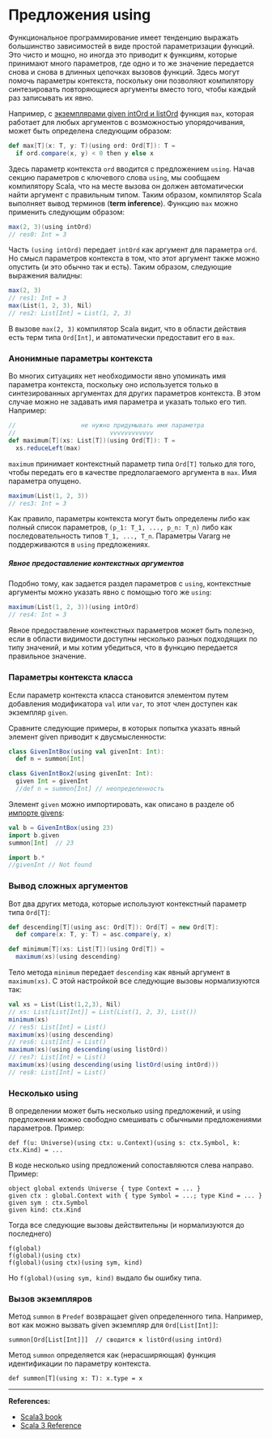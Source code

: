 # Предложения using

Функциональное программирование имеет тенденцию выражать большинство зависимостей в виде простой параметризации функций. 
Это чисто и мощно, но иногда это приводит к функциям, которые принимают много параметров, 
где одно и то же значение передается снова и снова в длинных цепочках вызовов функций. 
Здесь могут помочь параметры контекста, поскольку они позволяют компилятору синтезировать повторяющиеся аргументы 
вместо того, чтобы каждый раз записывать их явно.

Например, с [экземплярами given intOrd и listOrd](ca-given) функция `max`, 
которая работает для любых аргументов с возможностью упорядочивания, может быть определена следующим образом:

```scala
def max[T](x: T, y: T)(using ord: Ord[T]): T =
  if ord.compare(x, y) < 0 then y else x
```

Здесь параметр контекста `ord` вводится с предложением `using`.
Начав секцию параметров с ключевого слова `using`, мы сообщаем компилятору Scala,
что на месте вызова он должен автоматически найти аргумент с правильным типом.
Таким образом, компилятор Scala выполняет вывод терминов (**term inference**).
Функцию `max` можно применить следующим образом:

```scala
max(2, 3)(using intOrd)
// res0: Int = 3
```

Часть `(using intOrd)` передает `intOrd` как аргумент для параметра `ord`. 
Но смысл параметров контекста в том, что этот аргумент также можно опустить (и это обычно так и есть).
Таким образом, следующие выражения валидны:

```scala
max(2, 3)
// res1: Int = 3
max(List(1, 2, 3), Nil)
// res2: List[Int] = List(1, 2, 3)
```

В вызове `max(2, 3)` компилятор Scala видит, что в области действия есть терм типа `Ord[Int]`,
и автоматически предоставит его в `max`.

### Анонимные параметры контекста

Во многих ситуациях нет необходимости явно упоминать имя параметра контекста, 
поскольку оно используется только в синтезированных аргументах для других параметров контекста. 
В этом случае можно не задавать имя параметра и указать только его тип. Например:

```scala
//                  не нужно придумывать имя параметра
//                          vvvvvvvvvvvv
def maximum[T](xs: List[T])(using Ord[T]): T =
  xs.reduceLeft(max)
```

`maximum` принимает контекстный параметр типа `Ord[T]` только для того, 
чтобы передать его в качестве предполагаемого аргумента в `max`. 
Имя параметра опущено.

```scala
maximum(List(1, 2, 3))
// res3: Int = 3
```

Как правило, параметры контекста могут быть определены 
либо как полный список параметров, `(p_1: T_1, ..., p_n: T_n)`
либо как последовательность типов `T_1, ..., T_n`. 
Параметры Vararg не поддерживаются в `using` предложениях.

##### Явное предоставление контекстных аргументов

Подобно тому, как задается раздел параметров с `using`,
контекстные аргументы можно указать явно с помощью того же `using`:

```scala
maximum(List(1, 2, 3))(using intOrd)
// res4: Int = 3
```

Явное предоставление контекстных параметров может быть полезно,
если в области видимости доступны несколько разных подходящих по типу значений,
и мы хотим убедиться, что в функцию передается правильное значение.

### Параметры контекста класса

Если параметр контекста класса становится элементом путем добавления модификатора `val` или `var`, 
то этот член доступен как экземпляр `given`.

Сравните следующие примеры, в которых попытка указать явный элемент given приводит к двусмысленности:

```scala
class GivenIntBox(using val givenInt: Int):
  def n = summon[Int]

class GivenIntBox2(using givenInt: Int):
  given Int = givenInt
  //def n = summon[Int] // неопределенность
```

Элемент `given` можно импортировать, как описано в разделе об [импорте givens](ca-given-imports):

```scala
val b = GivenIntBox(using 23)
import b.given
summon[Int]  // 23

import b.*
//givenInt // Not found
```

### Вывод сложных аргументов

Вот два других метода, которые используют контекстный параметр типа `Ord[T]`:

```scala
def descending[T](using asc: Ord[T]): Ord[T] = new Ord[T]:
  def compare(x: T, y: T) = asc.compare(y, x)

def minimum[T](xs: List[T])(using Ord[T]) =
  maximum(xs)(using descending)
```

Тело метода `minimum` передает `descending` как явный аргумент в `maximum(xs)`. 
С этой настройкой все следующие вызовы нормализуются так:

```scala
val xs = List(List(1,2,3), Nil)
// xs: List[List[Int]] = List(List(1, 2, 3), List())
minimum(xs)
// res5: List[Int] = List()
maximum(xs)(using descending)
// res6: List[Int] = List()
maximum(xs)(using descending(using listOrd))
// res7: List[Int] = List()
maximum(xs)(using descending(using listOrd(using intOrd)))
// res8: List[Int] = List()
```

### Несколько using

В определении может быть несколько using предложений, 
и using предложения можно свободно смешивать с обычными предложениями параметров.
Пример:

```
def f(u: Universe)(using ctx: u.Context)(using s: ctx.Symbol, k: ctx.Kind) = ...
```

В коде несколько using предложений сопоставляются слева направо. 
Пример:

```
object global extends Universe { type Context = ... }
given ctx : global.Context with { type Symbol = ...; type Kind = ... }
given sym : ctx.Symbol
given kind: ctx.Kind
```

Тогда все следующие вызовы действительны (и нормализуются до последнего)

```
f(global)
f(global)(using ctx)
f(global)(using ctx)(using sym, kind)
```

Но `f(global)(using sym, kind)` выдало бы ошибку типа.

### Вызов экземпляров

Метод `summon` в `Predef` возвращает given определенного типа. 
Например, вот как можно вызвать given экземпляр для `Ord[List[Int]]`:

```
summon[Ord[List[Int]]]  // сводится к listOrd(using intOrd)
```

Метод `summon` определяется как (нерасширяющая) функция идентификации по параметру контекста.

```
def summon[T](using x: T): x.type = x
```


---

**References:**
- [Scala3 book](https://docs.scala-lang.org/scala3/book/ca-given-using-clauses.html)
- [Scala 3 Reference](https://docs.scala-lang.org/scala3/reference/contextual/using-clauses.html)
